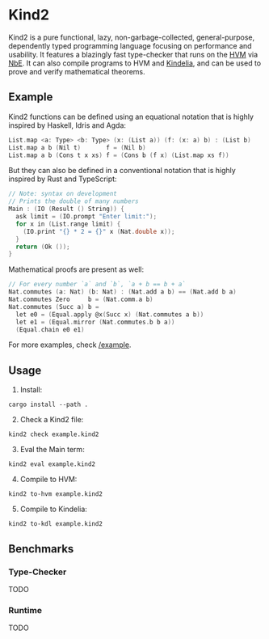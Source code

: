 Kind2
=====

Kind2 is a pure functional, lazy, non-garbage-collected, general-purpose,
dependently typed programming language focusing on performance and usability. It
features a blazingly fast type-checker that runs on the
[HVM](https://github.com/kindelia/hvm) via
[NbE](https://en.wikipedia.org/wiki/Normalisation_by_evaluation). It can also
compile programs to HVM and [Kindelia](https://github.com/kindelia/kindelia),
and can be used to prove and verify mathematical theorems.

Example
-------

Kind2 functions can be defined using an equational notation that is highly
inspired by Haskell, Idris and Agda:

```c
List.map <a: Type> <b: Type> (x: (List a)) (f: (x: a) b) : (List b)
List.map a b (Nil t)       f = (Nil b)
List.map a b (Cons t x xs) f = (Cons b (f x) (List.map xs f))
```

But they can also be defined in a conventional notation that is highly inspired
by Rust and TypeScript:

```c
// Note: syntax on development
// Prints the double of many numbers
Main : (IO (Result () String)) {
  ask limit = (IO.prompt "Enter limit:");
  for x in (List.range limit) {
    (IO.print "{} * 2 = {}" x (Nat.double x));
  }
  return (Ok ());
}
```

Mathematical proofs are present as well:

```c
// For every number `a` and `b`, `a + b == b + a`
Nat.commutes (a: Nat) (b: Nat) : (Nat.add a b) == (Nat.add b a)
Nat.commutes Zero     b = (Nat.comm.a b)
Nat.commutes (Succ a) b =
  let e0 = (Equal.apply @x(Succ x) (Nat.commutes a b))
  let e1 = (Equal.mirror (Nat.commutes.b b a))
  (Equal.chain e0 e1)
```

For more examples, check [/example](/example).

Usage
-----

1. Install:

```
cargo install --path .
```

2. Check a Kind2 file:

```
kind2 check example.kind2
```

3. Eval the Main term:

```
kind2 eval example.kind2
```

4. Compile to HVM:

```
kind2 to-hvm example.kind2
```

5. Compile to Kindelia:

```
kind2 to-kdl example.kind2
```

Benchmarks
----------

### Type-Checker

TODO

### Runtime

TODO
